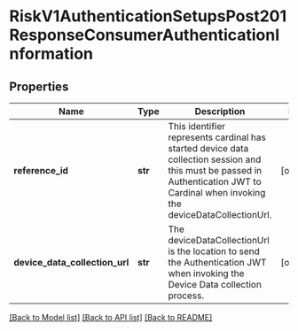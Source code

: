 # RiskV1AuthenticationSetupsPost201ResponseConsumerAuthenticationInformation

## Properties
Name | Type | Description | Notes
------------ | ------------- | ------------- | -------------
**reference_id** | **str** | This identifier represents cardinal has started device data collection session and this must be passed in Authentication JWT to Cardinal when invoking the deviceDataCollectionUrl.  | [optional] 
**device_data_collection_url** | **str** | The deviceDataCollectionUrl is the location to send the Authentication JWT when invoking the Device Data collection process.  | [optional] 

[[Back to Model list]](../README.md#documentation-for-models) [[Back to API list]](../README.md#documentation-for-api-endpoints) [[Back to README]](../README.md)



